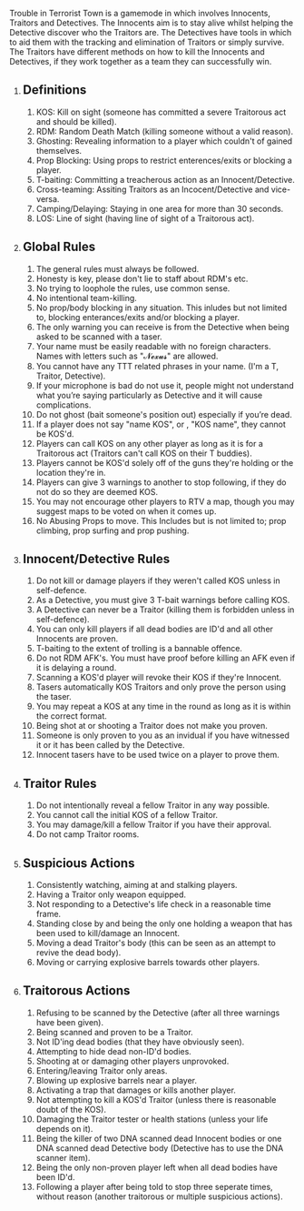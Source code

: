 Trouble in Terrorist Town is a gamemode in which involves Innocents, Traitors and Detectives. The Innocents aim is to stay alive whilst helping the Detective discover who the Traitors are. The Detectives have tools in which to aid them with the tracking and elimination of Traitors or simply survive. The Traitors have different methods on how to kill the Innocents and Detectives, if they work together as a team they can successfully win.

1. ## Definitions
	1. KOS: Kill on sight (someone has committed a severe Traitorous act and should be killed). 
	2. RDM: Random Death Match (killing someone without a valid reason).
	3. Ghosting: Revealing information to a player which couldn't of gained themselves.
	4. Prop Blocking: Using props to restrict enterences/exits or blocking a player.
	5. T-baiting: Committing a treacherous action as an Innocent/Detective.
	6. Cross-teaming: Assiting Traitors as an Incocent/Detective and vice-versa.
	7. Camping/Delaying: Staying in one area for more than 30 seconds.
	8. LOS: Line of sight (having line of sight of a Traitorous act).


2. ## Global Rules
	1. The general rules must always be followed.
	2. Honesty is key, please don't lie to staff about RDM's etc.
	3. No trying to loophole the rules, use common sense.
	4. No intentional team-killing.
	5. No prop/body blocking in any situation. This inludes but not limited to, blocking enterances/exits and/or blocking a player.
	6. The only warning you can receive is from the Detective when being asked to be scanned with a taser.
	7. Your name must be easily readable with no foreign characters. Names with letters such as "𝓝𝓮𝔁𝓾𝓼" are allowed.
	8. You cannot have any TTT related phrases in your name. (I'm a T, Traitor, Detective).
	9. If your microphone is bad do not use it, people might not understand what you’re saying particularly as Detective and it will cause complications.
	10. Do not ghost (bait someone's position out) especially if you’re dead.
	11. If a player does not say "name KOS", or , "KOS name", they cannot be KOS'd.
	12. Players can call KOS on any other player as long as it is for a Traitorous act (Traitors can't call KOS on their T buddies). 
	13. Players cannot be KOS'd solely off of the guns they're holding or the location they're in.
	14. Players can give 3 warnings to another to stop following, if they do not do so they are deemed KOS.
	15. You may not encourage other players to RTV a map, though you may suggest maps to be voted on when it comes up.
	16. No Abusing Props to move. This Includes but is not limited to; prop climbing, prop surfing and prop pushing.


3. ## Innocent/Detective Rules
	1. Do not kill or damage players if they weren't called KOS unless in self-defence.
	2. As a Detective, you must give 3 T-bait warnings before calling KOS.
	3. A Detective can never be a Traitor (killing them is forbidden unless in self-defence).
	4. You can only kill players if all dead bodies are ID'd and all other Innocents are proven.
	5. T-baiting to the extent of trolling is a bannable offence.
	6. Do not RDM AFK's. You must have proof before killing an AFK even if it is delaying a round.
	7. Scanning a KOS'd player will revoke their KOS if they're Innocent.
	8. Tasers automatically KOS Traitors and only prove the person using the taser.
	9. You may repeat a KOS at any time in the round as long as it is within the correct format.
	10. Being shot at or shooting a Traitor does not make you proven.
	11. Someone is only proven to you as an invidual if you have witnessed it or it has been called by the Detective.
	12. Innocent tasers have to be used twice on a player to prove them.


4. ## Traitor Rules
	1. Do not intentionally reveal a fellow Traitor in any way possible.
	2. You cannot call the initial KOS of a fellow Traitor.
	3. You may damage/kill a fellow Traitor if you have their approval.
	4. Do not camp Traitor rooms.


5. ## Suspicious Actions
	1. Consistently watching, aiming at and stalking players.
	2. Having a Traitor only weapon equipped.
	3. Not responding to a Detective's life check in a reasonable time frame.
	4. Standing close by and being the only one holding a weapon that has been used to kill/damage an Innocent.
	5. Moving a dead Traitor's body (this can be seen as an attempt to revive the dead body).
	6. Moving or carrying explosive barrels towards other players.


6. ## Traitorous Actions
	1. Refusing to be scanned by the Detective (after all three warnings have been given).
	2. Being scanned and proven to be a Traitor.
	3. Not ID'ing dead bodies (that they have obviously seen).
	4. Attempting to hide dead non-ID'd bodies.
	5. Shooting at or damaging other players unprovoked.
	6. Entering/leaving Traitor only areas.
	7. Blowing up explosive barrels near a player.
	8. Activating a trap that damages or kills another player.
	9. Not attempting to kill a KOS'd Traitor (unless there is reasonable doubt of the KOS).
	10. Damaging the Traitor tester or health stations (unless your life depends on it).
	11. Being the killer of two DNA scanned dead Innocent bodies or one DNA scanned dead Detective body (Detective has to use the DNA scanner item).
	12. Being the only non-proven player left when all dead bodies have been ID'd.
	13. Following a player after being told to stop three seperate times, without reason (another traitorous or multiple suspicious actions).